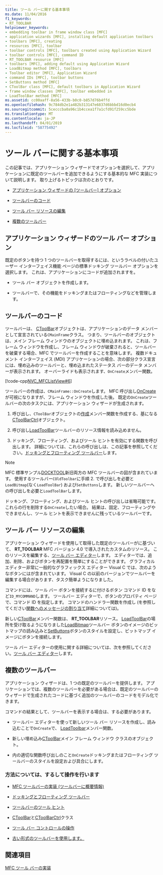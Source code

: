 ```yaml
---
title: ツール バーに関する基本事項
ms.date: 11/04/2016
f1_keywords:
- RT_TOOLBAR
helpviewer_keywords:
- embedding toolbar in frame window class [MFC]
- application wizards [MFC], installing default application toolbars
- toolbars [MFC], creating
- resources [MFC], toolbar
- toolbar controls [MFC], toolbars created using Application Wizard
- toolbar controls [MFC], command ID
- RT_TOOLBAR resource [MFC]
- toolbars [MFC], adding default using Application Wizard
- LoadBitmap method [MFC], toolbars
- Toolbar editor [MFC], Application Wizard
- command IDs [MFC], toolbar buttons
- SetButtons method [MFC]
- CToolBar class [MFC], default toolbars in Application Wizard
- frame window classes [MFC], toolbar embedded in
- LoadToolBar method [MFC]
ms.assetid: cc00aaff-8a56-433b-b0c0-b857d76b4ffd
ms.openlocfilehash: 9c784db2e1a482b313147e6837d6bbbd16d0ecb4
ms.sourcegitcommit: 5cecccba0a96c1b4ccea1f7a1cfd91f259cc5bde
ms.translationtype: MT
ms.contentlocale: ja-JP
ms.lasthandoff: 04/01/2019
ms.locfileid: "58775492"
---
```

# <a name="toolbar-fundamentals"></a>ツール バーに関する基本事項

この記事では、アプリケーション ウィザードでオプションを選択して、アプリケーションに既定のツールバーを追加できるようにする基本的な MFC 実装について説明します。 取り上げるトピックは次のとおりです。

- [アプリケーション ウィザードの [ツールバー] オプション](#_core_the_appwizard_toolbar_option)

- [ツールバーのコード](#_core_the_toolbar_in_code)

- [ツール バー リソースの編集](#_core_editing_the_toolbar_resource)

- [複数のツールバー](#_core_multiple_toolbars)

##  <a name="_core_the_appwizard_toolbar_option"></a> アプリケーション ウィザードのツール バー オプション

既定のボタンを持つ 1 つのツールバーを取得するには、というラベルの付いたユーザー インターフェイス機能 ページの標準ドッキング ツールバー オプションを選択します。 これは、アプリケーションにコードが追加されますを。

- ツール バー オブジェクトを作成します。

- ツールバーで、その機能をドッキングまたはフローティングなどを管理します。

##  <a name="_core_the_toolbar_in_code"></a> ツールバーのコード

ツールバーは、 [CToolBar](../mfc/reference/ctoolbar-class.md)オブジェクトは、アプリケーションのデータ メンバーとして宣言されている`CMainFrame`クラス。 つまり、ツールバーのオブジェクトは、メイン フレーム ウィンドウのオブジェクトに埋め込まれます。 これは、フレーム ウィンドウを作成し、フレーム ウィンドウが破棄されると、ツールバーを破棄する場合、MFC でツールバーを作成することを意味します。 複数ドキュメント インターフェイス (MDI) アプリケーションの場合、次の部分クラス宣言には、埋め込みのツールバーと、埋め込まれたステータス バーのデータ メンバーが表示されます。 オーバーライドも表示されます、`OnCreate`メンバー関数。

[!code-cpp[NVC_MFCListView#6](../atl/reference/codesnippet/cpp/toolbar-fundamentals_1.h)]

ツールバーの作成は、`CMainFrame::OnCreate`します。 MFC 呼び出し[OnCreate](../mfc/reference/cwnd-class.md#oncreate)が可視になりますが、フレーム ウィンドウを作成した後。 既定の`OnCreate`ツールバーの次のタスクには、アプリケーション ウィザードが生成されます。

1. 呼び出し、`CToolBar`オブジェクトの[作成](../mfc/reference/ctoolbar-class.md#create)メンバー関数を作成する、基になる[CToolBarCtrl](../mfc/reference/ctoolbarctrl-class.md)オブジェクト。

1. 呼び出し[LoadToolBar](../mfc/reference/ctoolbar-class.md#loadtoolbar)ツールバーのリソース情報を読み込めません。

1. ドッキング、フローティング、およびツール ヒントを有効にする関数を呼び出します。 詳細については、これらの呼び出しは、この記事を参照してください。[ドッキングとフローティング ツールバー](../mfc/docking-and-floating-toolbars.md)します。

> [!NOTE]
>  MFC 標準サンプル[DOCKTOOL](../overview/visual-cpp-samples.md)新旧両方の MFC ツールバーの図が含まれています。 使用するツールバー`COldToolbar`に手順 2. で呼び出しを必要と`LoadBitmap`(なく`LoadToolBar`) および`SetButtons`します。 新しいツールバーへの呼び出しを必要と`LoadToolBar`します。

ドッキング、フローティング、およびツール ヒントの呼び出しは省略可能です。 これらの行を削除する`OnCreate`したい場合。 結果は、固定、フローティングやできませんし、ツール ヒントを表示できませんに残っているツールバーです。

##  <a name="_core_editing_the_toolbar_resource"></a> ツール バー リソースの編集

アプリケーション ウィザードを使用して取得した既定のツールバーがに基づいて、 **RT_TOOLBAR** MFC バージョン 4.0 で導入されたカスタムのリソース。 このリソースを編集する、[ツール バー エディター](../windows/toolbar-editor.md)します。 エディターでは、追加、削除、およびボタンを再配置を簡単にすることができます。 グラフィカル エディター非常に一般的なグラフィックス エディター Visual C では、次のようなボタンにはが含まれています。 Visual C の以前のバージョンでツールバーを編集する場合があります、タスク簡単ようになりました。

コマンドには、ツール バー ボタンを接続するに付けるボタン コマンド ID をなど`ID_MYCOMMAND`します。 ツールバー エディターで、ボタンのプロパティ ページで、コマンド ID を指定します。 コマンドのハンドラー関数を作成し (を参照してください[関数へのメッセージの割り当て](../mfc/reference/mapping-messages-to-functions.md)詳細については)。

新しい[CToolBar](../mfc/reference/ctoolbar-class.md)メンバー関数は、 **RT_TOOLBAR**リソース。 [LoadToolBar](../mfc/reference/ctoolbar-class.md#loadtoolbar)の場所を受け取るようになりました[LoadBitmap](../mfc/reference/ctoolbar-class.md#loadbitmap)ツールバー ボタンのイメージのビットマップの読み込みと[SetButtons](../mfc/reference/ctoolbar-class.md#setbuttons)ボタンのスタイルを設定し、ビットマップ イメージにボタンを接続します。

ツール バー エディターの使用に関する詳細については、次を参照してください。[ツール バー エディター](../windows/toolbar-editor.md)します。

##  <a name="_core_multiple_toolbars"></a> 複数のツールバー

アプリケーション ウィザードは、1 つの既定のツールバーを提供します。 アプリケーションでは、複数のツールバーを必要がある場合は、既定のツールバーのウィザードで生成されたコードに基づく追加のツールバーのコードをモデル化できます。

コマンドの結果として、ツールバーを表示する場合は、する必要があります。

- ツールバー エディターを使って新しいツール バー リソースを作成し、読み込むことで`OnCreate`で、 [LoadToolbar](../mfc/reference/ctoolbar-class.md#loadtoolbar)メンバー関数。

- 新しい埋め込み[CToolBar](../mfc/reference/ctoolbar-class.md)メイン フレーム ウィンドウ クラスのオブジェクト。

- 内の適切な関数呼び出しのこと`OnCreate`ドッキングまたはフローティング ツールバーのスタイルを設定および具合にします。

### <a name="what-do-you-want-to-know-more-about"></a>方法については、するして操作を行います

- [MFC ツールバーの実装 (ツールバーに概要情報)](../mfc/mfc-toolbar-implementation.md)

- [ドッキングとフローティング ツールバー](../mfc/docking-and-floating-toolbars.md)

- [ツールバーのツール ヒント](../mfc/toolbar-tool-tips.md)

- [CToolBar](../mfc/reference/ctoolbar-class.md)と[CToolBarCtrl](../mfc/reference/ctoolbarctrl-class.md)クラス

- [ツール バー コントロールの操作](../mfc/working-with-the-toolbar-control.md)

- [古い形式のツールバーを使用します。](../mfc/using-your-old-toolbars.md)

## <a name="see-also"></a>関連項目

[MFC ツール バーの実装](../mfc/mfc-toolbar-implementation.md)
